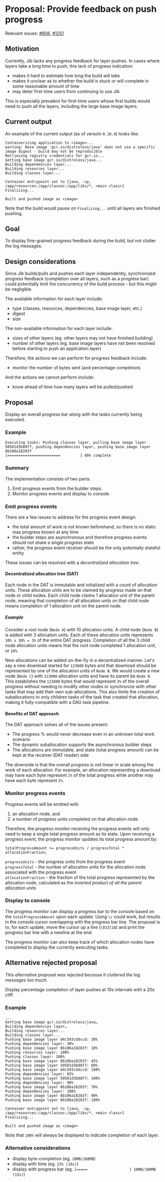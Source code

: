# Proposal: Provide feedback on push progress

Relevant issues: [#806](https://github.com/GoogleContainerTools/jib/issues/806), [#1251](https://github.com/GoogleContainerTools/jib/issues/1251)

## Motivation

Currently, Jib lacks any progress feedback for layer pushes. In cases where layers take a long time to push, this lack of progress indication:

- makes it hard to estimate how long the build will take
- makes it unclear as to whether the build is stuck or will complete in some reasonable amount of time
- may deter first-time users from continuing to use Jib 

This is especially prevalent for first-time users whose first builds would need to push all the layers, including the large base image layers.

## Current output

An example of the current output (as of versoin `0.10.0`) looks like:

```
Containerizing application to <image>...
warning: Base image 'gcr.io/distroless/java' does not use a specific image digest - build may not be reproducible
Retrieving registry credentials for gcr.io...
Getting base image gcr.io/distroless/java...
Building dependencies layer...
Building resources layer...
Building classes layer...

Container entrypoint set to [java, -cp, /app/resources:/app/classes:/app/libs/*, <main class>]
Finalizing...

Built and pushed image as <image>
```

Note that the build would pause on `Finalizing...` until all layers are finished pushing.

## Goal

To display fine-grained progress feedback during the build, but not clutter the log messages.

## Design considerations

Since Jib builds/pulls and pushes each layer independently, synchronized progress feedback (completion over all layers, such as a progress bar) could potentially limit the concurrency of the build process - but this might be negligible.

The available information for each layer include:

- type (classes, resources, dependencies, base image layer, etc.)
- digest
- size

The non-available information for each layer include:

- sizes of other layers (eg. other layers may not have finished building)
- number of other layers (eg. base image layers have not been resolved before starting to push an application layer)

Therefore, the actions we can perform for progress feedback include:

- monitor the number of bytes sent (and percentage completion)

And the actions we cannot perform include:

- know ahead of time how many layers will be pulled/pushed

## Proposal

Display an overall progress bar along with the tasks currently being executed.

### Example

```
Executing tasks: Pushing classes layer, pulling base image layer 50501d3b88f7, pushing dependencies layer, pushing base image layer 8b106a18283f
[========================         ] 80% complete
```

### Summary

The implementation consists of two parts:

1. Emit progress events from the builder steps.
1. Monitor progress events and display to console.

### Emit progress events

There are a few issues to address for the progress event design:

- the total amount of work is not known beforehand, so there is no static max progress known at any time
- the builder steps are asynchronous and therefore progress events should not share a single progress state
- rather, the progress event receiver should be the only potentially stateful entity

These issues can be resolved with a *decentralized allocation tree*.

#### Decentralized allocation tree (DAT)

Each node in the DAT is immutable and initialized with a count of allocation units. These allocation units are to be claimed by progress made on that node or child nodes. Each child node claims 1 allocation unit of the parent node, meaning that completion of all allocation units on that child node means completion of 1 allocation unit on the parent node.

##### Example

Consider a root node (`Node A`) with 10 allocation units. A child node (`Node B`) is added with 3 allocation units. Each of these allocation units represents `10% x 30% = 3%` of the entire DAT progress. Completion of all the 3 child node allocation units means that the root node completed 1 allocation unit, or `10%`.

New allocations can be added on-the-fly in a decentralized manner. Let's say a new download started for `123000` bytes and that download should be represented by one of the allocation units of `Node B`. We would create a new node (`Node C`) with `123000` allocation units and have its parent be `Node B`. This establishes the `123000` bytes that would represent `3%` of the overall progress without needing to modify other nodes or synchronize with other tasks that may add their own sub-allocations. This also limits the creation of suballocations to only children tasks of the task that created that allocation, making it fully-compatible with a DAG task pipeline.

#### Benefits of DAT approach

The DAT approach solves all of the issues present:

- The progress % would never decrease even in an unknown total work scenario
- The dynamic suballocation supports the asynchronous builder steps
- The allocations are immutable, and state (total progress amount) can be kept at the receiver (DAT reader) side

The downside is that the overall progress is not linear in scale among the work of each allocation. For example, an allocation representing a download may have each byte represent `1%` of the total progress while another may have each byte represent `2%`.

### Monitor progress events

Progress events will be emitted with
1. an allocation node, and
1. a number of progress units completed on that allocation node

Therefore, the progress monitor receiving the progress events will only need to keep a single total progress amount as its state. Upon receiving a progress event, the progress monitor updates its total progress amount by:

```
totalProgressAmount += progressUnits / progressTotal * allocationFraction;
```

`progressUnits` - the progress units from the progress event \
`progressTotal` - the number of allocation units for the allocation node associated with the progress event \
`allocationFraction` - the fraction of the total progress represented by the allocation node, calculated as the *inverted product of all the parent allocation units*

### Display to console

The progress monitor can display a progress bar to the console based on the `totalProgressAmount` upon each update. Using `\r` could work, but results in the console cursor overlapping with the progress bar line. The proposal is to, for each update, move the cursor up a line (`\033[1A`) and print the progress bar line with a newline at the end.

The progress monitor can also keep track of which allocation nodes have completed to display the currently executing tasks.

## Alternative rejected proposal

*This alternative proposal was rejected because it cluttered the log messages too much.*

Display percentage completion of layer pushes at 10s intervals with a 20s cliff.

### Example

```
...
Getting base image gcr.io/distroless/java…
Building dependencies layer…
Building resources layer...
Building classes layer...
Pushing base image layer d4c593cddccd: 30%
Pushing dependencies layer: 30%
Pushing base image layer 8b106a18283f: 10%
Pushing resources layer: 100%
Pushing classes layer: 100%
Pushing base image layer 8b106a18283f: 45%
Pushing base image layer 50501d3b88f7: 60%
Pushing base image layer d4c593cddccd: 100%
Pushing dependencies layer: 65%
Pushing base image layer 50501d3b88f7: 100%
Pushing dependencies layer: 90%
Pushing base image layer 8b106a18283f: 70%
Pushing dependencies layer: 100%
Pushing base image layer 8b106a18283f: 90%
Pushing base image layer 8b106a18283f: 100%

Container entrypoint set to [java, -cp, /app/resources:/app/classes:/app/libs/*, <main class>]
Finalizing...

Built and pushed image as <image>
```

Note that `100%` will always be displayed to indicate completion of each layer.

### Alternative considerations

- display byte-completion (eg. `10MB/100MB`)
- display with time (eg. `25% (10s)`)
- display with progress bar (eg. `[=====                   ] 10MB/100MB (15s)`)
